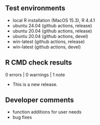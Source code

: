 ## Test environments
* local R installation (MacOS 15.3), R 4.4.1
* ubuntu 24.04 (github actions, release)
* ubuntu 20.04 (github actions, release)
* ubuntu 20.04 (github actions, devel)
* win-latest (github actions, release)
* win-latest (github actions, devel)

## R CMD check results

0 errors | 0 warnings | 1 note

* This is a new release.

## Developer comments
* function additions for user needs
* bug fixes


